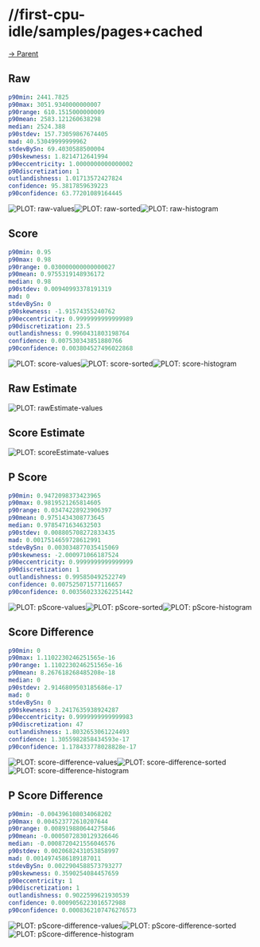 
# //first-cpu-idle/samples/pages+cached

[→ Parent](../..)


## Raw


```yaml
p90min: 2441.7825
p90max: 3051.9340000000007
p90range: 610.1515000000009
p90mean: 2583.121260638298
median: 2524.388
p90stdev: 157.73059867674405
mad: 40.53049999999962
stdevBySn: 69.4030588500004
p90skewness: 1.8214712641994
p90eccentricity: 1.0000000000000002
p90discretization: 1
outlandishness: 1.01713572427824
confidence: 95.3817859639223
p90confidence: 63.77201089164445

```

![PLOT: raw-values](./raw/values.svg)![PLOT: raw-sorted](./raw/sorted.svg)![PLOT: raw-histogram](./raw/histogram.svg)
## Score


```yaml
p90min: 0.95
p90max: 0.98
p90range: 0.030000000000000027
p90mean: 0.9755319148936172
median: 0.98
p90stdev: 0.00940993378191319
mad: 0
stdevBySn: 0
p90skewness: -1.91574355240762
p90eccentricity: 0.9999999999999989
p90discretization: 23.5
outlandishness: 0.9960431803198764
confidence: 0.007530343851880766
p90confidence: 0.003804527496022868

```

![PLOT: score-values](./score/values.svg)![PLOT: score-sorted](./score/sorted.svg)![PLOT: score-histogram](./score/histogram.svg)
## Raw Estimate

![PLOT: rawEstimate-values](./rawEstimate/values.svg)
## Score Estimate

![PLOT: scoreEstimate-values](./scoreEstimate/values.svg)
## P Score


```yaml
p90min: 0.9472098373423965
p90max: 0.9819521265814605
p90range: 0.03474228923906397
p90mean: 0.9751434308773645
median: 0.9785471634632503
p90stdev: 0.008805708272833435
mad: 0.0017514659728612991
stdevBySn: 0.003034877035415069
p90skewness: -2.000971066187524
p90eccentricity: 0.9999999999999999
p90discretization: 1
outlandishness: 0.995850492522749
confidence: 0.007525071577116657
p90confidence: 0.003560233262251442

```

![PLOT: pScore-values](./pScore/values.svg)![PLOT: pScore-sorted](./pScore/sorted.svg)![PLOT: pScore-histogram](./pScore/histogram.svg)
## Score Difference


```yaml
p90min: 0
p90max: 1.1102230246251565e-16
p90range: 1.1102230246251565e-16
p90mean: 8.267618268485208e-18
median: 0
p90stdev: 2.9146809503185686e-17
mad: 0
stdevBySn: 0
p90skewness: 3.2417635938924287
p90eccentricity: 0.9999999999999983
p90discretization: 47
outlandishness: 1.8032653061224493
confidence: 1.3055982858434593e-17
p90confidence: 1.178433778028828e-17

```

![PLOT: score-difference-values](./score-difference/values.svg)![PLOT: score-difference-sorted](./score-difference/sorted.svg)![PLOT: score-difference-histogram](./score-difference/histogram.svg)
## P Score Difference


```yaml
p90min: -0.004396108034068202
p90max: 0.004523772610207644
p90range: 0.008919880644275846
p90mean: -0.0005072830129326646
median: -0.0008720421556046576
p90stdev: 0.0020682431053858997
mad: 0.0014974586189187011
stdevBySn: 0.0022904588573793277
p90skewness: 0.3590254084457659
p90eccentricity: 1
p90discretization: 1
outlandishness: 0.9022599621930539
confidence: 0.0009056223016572988
p90confidence: 0.0008362107476276573

```

![PLOT: pScore-difference-values](./pScore-difference/values.svg)![PLOT: pScore-difference-sorted](./pScore-difference/sorted.svg)![PLOT: pScore-difference-histogram](./pScore-difference/histogram.svg)